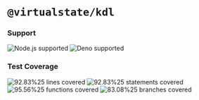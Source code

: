 # `@virtualstate/kdl`

[//]: # (badges)

### Support

 ![Node.js supported](https://img.shields.io/badge/node-%3E%3D16.0.0-blue) ![Deno supported](https://img.shields.io/badge/deno-%3E%3D1.17.0-blue) 

### Test Coverage

 ![92.83%25 lines covered](https://img.shields.io/badge/lines-92.83%25-brightgreen) ![92.83%25 statements covered](https://img.shields.io/badge/statements-92.83%25-brightgreen) ![95.56%25 functions covered](https://img.shields.io/badge/functions-95.56%25-brightgreen) ![83.08%25 branches covered](https://img.shields.io/badge/branches-83.08%25-brightgreen)

[//]: # (badges)

